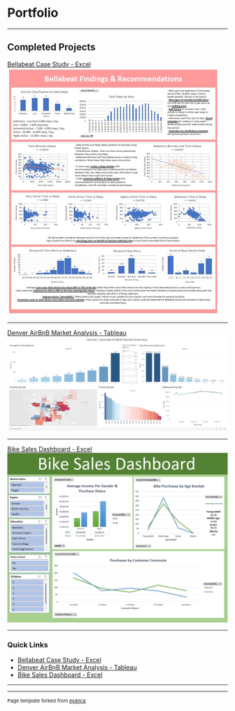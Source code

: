 # Portfolio

---

## Completed Projects

[Bellabeat Case Study - Excel](/sample_page)
<img src="images/DashImageBB.jpg?raw=true"/>

---
[Denver AirBnB Market Analysis - Tableau](/pdf/sample_presentation.pdf)
<img src="images/DenverAirBnBDashImage.jpg?raw=true"/>

---
[Bike Sales Dashboard - Excel](http://example.com/)
<img src="images/BikeSalesImage.jpg?raw=true"/>

---

### Quick Links

- [Bellabeat Case Study - Excel](http://example.com/)
- [Denver AirBnB Market Analysis - Tableau](http://example.com/)
- [Bike Sales Dashboard - Excel](http://example.com/)

---




---
<p style="font-size:11px">Page template forked from <a href="https://github.com/evanca/quick-portfolio">evanca</a></p>
<!-- Remove above link if you don't want to attibute -->
